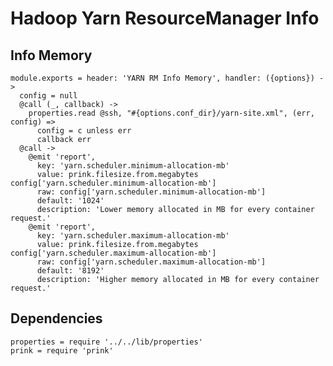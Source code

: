
# Hadoop Yarn ResourceManager Info

## Info Memory

    module.exports = header: 'YARN RM Info Memory', handler: ({options}) ->
      config = null
      @call (_, callback) ->
        properties.read @ssh, "#{options.conf_dir}/yarn-site.xml", (err, config) =>
          config = c unless err
          callback err
      @call ->
        @emit 'report',
          key: 'yarn.scheduler.minimum-allocation-mb'
          value: prink.filesize.from.megabytes config['yarn.scheduler.minimum-allocation-mb']
          raw: config['yarn.scheduler.minimum-allocation-mb']
          default: '1024'
          description: 'Lower memory allocated in MB for every container request.'
        @emit 'report',
          key: 'yarn.scheduler.maximum-allocation-mb'
          value: prink.filesize.from.megabytes config['yarn.scheduler.maximum-allocation-mb']
          raw: config['yarn.scheduler.maximum-allocation-mb']
          default: '8192'
          description: 'Higher memory allocated in MB for every container request.'

## Dependencies

    properties = require '../../lib/properties'
    prink = require 'prink'
